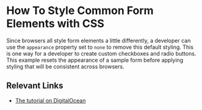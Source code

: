 # How To Style Common Form Elements with CSS

Since browsers all style form elements a little differently, a developer can use the `appearance` property set to `none` to remove this default styling. This is one way for a developer to create custom checkboxes and radio buttons. This example resets the appearance of a sample form before applying styling that will be consistent across browsers.

## Relevant Links

- [The tutorial on DigitalOcean](https://www.digitalocean.com/community/tutorials/how-to-style-common-form-elements-with-css)
